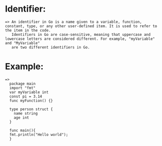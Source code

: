 # Identifier:    
    => An identifier in Go is a name given to a variable, function, constant, type, or any other user-defined item. It is used to refer to the item in the code. 
       Identifiers in Go are case-sensitive, meaning that uppercase and lowercase letters are considered different. For example, "myVariable" and "MyVariable" 
       are two different identifiers in Go.

# Example:
    => 
      package main
      import "fmt"
      var myVariable int
      const pi = 3.14
      func myFunction() {}
      
      type person struct {
        name string
        age int
      }

      func main(){
      fmt.println("Hello world");
      }

